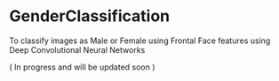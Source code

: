 # GenderClassification
To classify images as Male or Female using Frontal Face features using Deep Convolutional Neural Networks

( In progress and will be updated soon )
